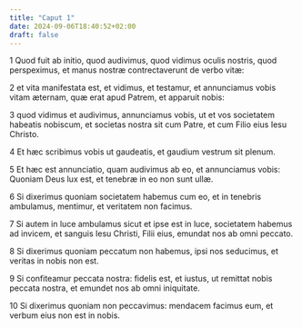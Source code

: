 ```yaml
---
title: "Caput 1"
date: 2024-09-06T18:40:52+02:00
draft: false
---
```




1 Quod fuit ab initio, quod audivimus, quod vidimus oculis nostris, quod perspeximus, et manus nostræ contrectaverunt de verbo vitæ:

2 et vita manifestata est, et vidimus, et testamur, et annunciamus vobis vitam æternam, quæ erat apud Patrem, et apparuit nobis:

3 quod vidimus et audivimus, annunciamus vobis, ut et vos societatem habeatis nobiscum, et societas nostra sit cum Patre, et cum Filio eius Iesu Christo.

4 Et hæc scribimus vobis ut gaudeatis, et gaudium vestrum sit plenum.

5 Et hæc est annunciatio, quam audivimus ab eo, et annunciamus vobis: Quoniam Deus lux est, et tenebræ in eo non sunt ullæ.

6 Si dixerimus quoniam societatem habemus cum eo, et in tenebris ambulamus, mentimur, et veritatem non facimus.

7 Si autem in luce ambulamus sicut et ipse est in luce, societatem habemus ad invicem, et sanguis Iesu Christi, Filii eius, emundat nos ab omni peccato.

8 Si dixerimus quoniam peccatum non habemus, ipsi nos seducimus, et veritas in nobis non est.

9 Si confiteamur peccata nostra: fidelis est, et iustus, ut remittat nobis peccata nostra, et emundet nos ab omni iniquitate.

10 Si dixerimus quoniam non peccavimus: mendacem facimus eum, et verbum eius non est in nobis.

